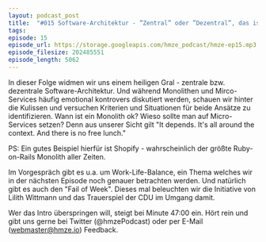```yaml
---
layout: podcast_post
title:  "#015 Software-Architektur - ”Zentral” oder ”Dezentral”, das ist hier die Frage"
tags:
episode: 15
episode_url: https://storage.googleapis.com/hmze_podcast/hmze-ep15.mp3
episode_filesize: 202485551
episode_length: 5062
---
```


In dieser Folge widmen wir uns einem heiligen Gral - zentrale bzw. dezentrale Software-Architektur. Und während Monolithen und Mirco-Services häufig emotional kontrovers diskutiert werden, schauen wir hinter die Kulissen und versuchen Kriterien und Situationen für beide Ansätze zu identifizieren. Wann ist ein Monolith ok? Wieso sollte man auf Micro-Services setzen? Denn aus unserer Sicht gilt "It depends. It's all around the context. And there is no free lunch." 

PS: Ein gutes Beispiel hierfür ist Shopify - wahrscheinlich der größte Ruby-on-Rails Monolith aller Zeiten.

Im Vorgespräch gibt es u.a. um Work-Life-Balance, ein Thema welches wir in der nächsten Episode noch genauer betrachten werden. Und natürlich gibt es auch den "Fail of Week". Dieses mal beleuchten wir die Initiative von Lilith Wittmann und das Trauerspiel der CDU im Umgang damit.

Wer das Intro überspringen will, steigt bei Minute 47:00 ein. Hört rein und gibt uns gerne bei Twitter (@hmzePodcast) oder per E-Mail (webmaster@hmze.io) Feedback.